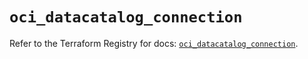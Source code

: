 # `oci_datacatalog_connection`

Refer to the Terraform Registry for docs: [`oci_datacatalog_connection`](https://registry.terraform.io/providers/hashicorp/oci/7.19.0/docs/resources/datacatalog_connection).

